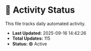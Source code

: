 # 🤖 Activity Status

This file tracks daily automated activity.

- **Last Updated:** 2025-09-16 14:42:26
- **Total Updates:** 115
- **Status:** 🟢 Active
